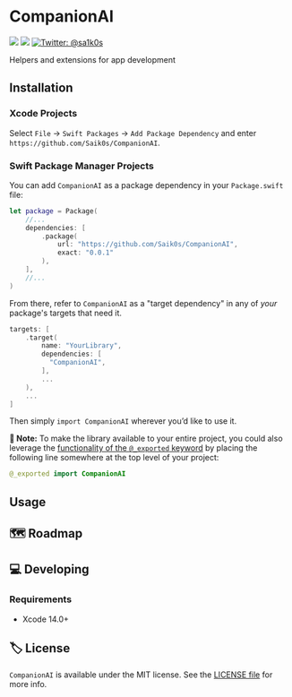 # CompanionAI

<p>
    <img src="https://img.shields.io/badge/License-MIT-blue.svg" />
    <img src="https://github.com/Saik0s/AppDevUtils/workflows/Build%20&%20Test/badge.svg" />
    <a href="https://twitter.com/sa1k0s">
        <img src="https://img.shields.io/badge/Contact-@sa1k0s-lightgrey.svg?style=flat" alt="Twitter: @sa1k0s" />
    </a>
</p>


<p align="center">

Helpers and extensions for app development

</p>


## Installation

### Xcode Projects

Select `File` -> `Swift Packages` -> `Add Package Dependency` and enter `https://github.com/Saik0s/CompanionAI`.

### Swift Package Manager Projects

You can add `CompanionAI` as a package dependency in your `Package.swift` file:

```swift
let package = Package(
    //...
    dependencies: [
        .package(
            url: "https://github.com/Saik0s/CompanionAI",
            exact: "0.0.1"
        ),
    ],
    //...
)
```

From there, refer to `CompanionAI` as a "target dependency" in any of _your_ package's targets that need it.

```swift
targets: [
    .target(
        name: "YourLibrary",
        dependencies: [
          "CompanionAI",
        ],
        ...
    ),
    ...
]
```

Then simply `import CompanionAI` wherever you’d like to use it.

**📝 Note:** To make the library available to your entire project, you could also leverage the [functionality of the `@_exported` keyword](https://forums.swift.org/t/package-manager-exported-dependencies/11615) by placing the following line somewhere at the top level of your project:

```swift
@_exported import CompanionAI
```

## Usage

## 🗺 Roadmap

## 💻 Developing

### Requirements

- Xcode 14.0+

## 🏷 License

`CompanionAI` is available under the MIT license. See the [LICENSE file](./LICENSE) for more info.
